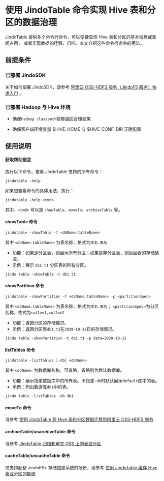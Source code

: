 # 使用 JindoTable 命令实现 Hive 表和分区的数据治理

JindoTable 提供多个命令行命令，可以便捷查询 Hive 表和分区的基本信息或空间占用，
或者实现数据的迁移、归档。本文介绍这些命令行命令的用法。

## 前提条件
### 已部署 JindoSDK

关于如何部署 JindoSDK，请参考 [阿里云 OSS-HDFS 服务（JindoFS 服务）快速入门](/docs/user/4.x/4.3.0/jindofs/jindo_dls_quickstart.md) 。

### 已部署 Hadoop 与 Hive 环境

* 确保`hadoop classpath`能够返回合理结果

* 确保客户端环境变量 $HIVE_HOME 与 $HIVE_CONF_DIR 正确配置

## 使用说明

#### 获取帮助信息

执行以下命令，查看 JindoTable 支持的所有命令：
```
jindotable -help
```

如果想查看命令的具体用法，执行：
```
jindotable -help <cmd>
```
其中，``<cmd>`` 可以是 ``showTable``、``moveTo``、``archiveTable`` 等。

#### showTable 命令

```shell
jindotable -showTable -t <dbName.tableName>
```
其中 ``<dbName.tableName>`` 为表名称，格式为``库名.表名``

* 功能：如果是分区表，则展示所有分区；如果是非分区表，则返回表的存储情况。
* 示例：展示 ``db1.t1`` 分区表的所有分区。
```shell
jindo table -showTable -t db1.t1
```

#### showPartition 命令

```shell
jindotable -showPartition -t <dbName.tableName> -p <partitionSpec>
```
其中 ``<dbName.tableName>`` 为表名称，格式为``库名.表名``；
``<partitionSpec>``为分区名称，格式为``col1=v1,col2=v2``

* 功能：返回分区的存储情况。
* 示例：返回分区表``db1.t1``在``2020-10-12``日的存储情况。
```shell
jindo table -showPartition -t db1.t1 -p date=2020-10-12
```

#### listTables 命令

```shell
jindotable -listTables [-db] <dbName>
```
其中 ``<dbName>`` 为数据库名称，可省略，省略则为默认数据库。

* 功能：展示指定数据库中的所有表。不指定``-db``时默认展示``default``库中的表。
* 示例：列出数据库``db1``中的表。
```shell
jindo table -listTables -db db1
```

#### moveTo 命令

请参考 [使用 JindoTable 将 Hive 表和分区数据迁移到阿里云 OSS-HDFS 服务](/docs/user/4.x/4.3.0/oss/jindotable/table_moveto.md)

#### archiveTable/unarchiveTable 命令

请参考 [JindoTable 归档和解冻 OSS 上的表或分区](/docs/user/4.x/4.3.0/oss/jindotable/jindotable_archive.md)

#### cacheTable/uncacheTable 命令

仅支持配备 JindoFSx 存储加速系统的场景，请参考 [使用 JindoTable 缓存 Hive 表或分区的数据](/docs/user/4.x/4.3.0/jindofsx/jindotable/table_cache.md)
